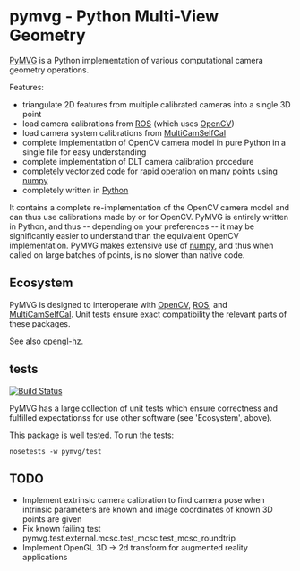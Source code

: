 # pymvg - Python Multi-View Geometry

[PyMVG](https://github.com/strawlab/pymvg) is a Python implementation
of various computational camera geometry operations.

Features:

- triangulate 2D features from multiple calibrated cameras into a single 3D point
- load camera calibrations from [ROS](http://ros.org) (which uses [OpenCV](http://opencv.org))
- load camera system calibrations from [MultiCamSelfCal](https://github.com/strawlab/MultiCamSelfCal)
- complete implementation of OpenCV camera model in pure Python in a single file for easy understanding
- complete implementation of DLT camera calibration procedure
- completely vectorized code for rapid operation on many points using [numpy](http://numpy.org)
- completely written in [Python](http://python.org)

It contains a complete re-implementation of the OpenCV camera model
and can thus use calibrations made by or for OpenCV. PyMVG is entirely
written in Python, and thus -- depending on your preferences -- it may
be significantly easier to understand than the equivalent OpenCV
implementation. PyMVG makes extensive use of
[numpy](http://numpy.org), and thus when called on large batches of
points, is no slower than native code.

## Ecosystem

PyMVG is designed to interoperate with [OpenCV](http://opencv.org),
[ROS](http://ros.org), and
[MultiCamSelfCal](https://github.com/strawlab/MultiCamSelfCal). Unit
tests ensure exact compatibility the relevant parts of these packages.

See also [opengl-hz](https://github.com/strawlab/opengl-hz).

## tests

[![Build Status](https://travis-ci.org/strawlab/pymvg.png)](https://travis-ci.org/strawlab/pymvg)

PyMVG has a large collection of unit tests which ensure correctness
and fulfilled expectationss for use other software (see 'Ecosystem',
above).

This package is well tested. To run the tests:

    nosetests -w pymvg/test

## TODO

- Implement extrinsic camera calibration to find camera pose when intrinsic parameters are known and image coordinates of known 3D points are given
- Fix known failing test pymvg.test.external.mcsc.test_mcsc.test_mcsc_roundtrip
- Implement OpenGL 3D -> 2d transform for augmented reality applications

